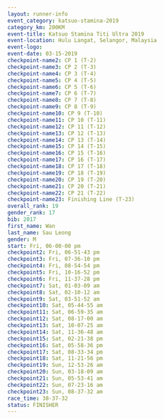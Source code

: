 ```yaml
---
layout: runner-info 
event_category: katsuo-stamina-2019 
category_km: 200KM 
event-title: Katsuo Stamina Titi Ultra 2019 
event-location: Hulu Langat, Selangor, Malaysia 
event-logo: 
event-date: 03-15-2019 
checkpoint-name2: CP 1 (T-2) 
checkpoint-name3: CP 2 (T-3) 
checkpoint-name4: CP 3 (T-4) 
checkpoint-name5: CP 4 (T-5) 
checkpoint-name6: CP 5 (T-6) 
checkpoint-name7: CP 6 (T-7) 
checkpoint-name8: CP 7 (T-8) 
checkpoint-name9: CP 8 (T-9) 
checkpoint-name10: CP 9 (T-10) 
checkpoint-name11: CP 10 (T-11) 
checkpoint-name12: CP 11 (T-12) 
checkpoint-name13: CP 12 (T-13) 
checkpoint-name14: CP 13 (T-14) 
checkpoint-name15: CP 14 (T-15) 
checkpoint-name16: CP 15 (T-16) 
checkpoint-name17: CP 16 (T-17) 
checkpoint-name18: CP 17 (T-18) 
checkpoint-name19: CP 18 (T-19) 
checkpoint-name20: CP 19 (T-20) 
checkpoint-name21: CP 20 (T-21) 
checkpoint-name22: CP 21 (T-22) 
checkpoint-name23: Finishing Line (T-23) 
overall_rank: 19
gender_rank: 17
bib: 2017
first_name: Wan
last_name: Sau Leong
gender: M
start: Fri, 06-00-00 pm
checkpoint2: Fri, 06-51-43 pm
checkpoint3: Fri, 07-36-10 pm
checkpoint4: Fri, 08-54-54 pm
checkpoint5: Fri, 10-16-52 pm
checkpoint6: Fri, 11-37-28 pm
checkpoint7: Sat, 01-03-09 am
checkpoint8: Sat, 02-10-12 am
checkpoint9: Sat, 03-51-52 am
checkpoint10: Sat, 05-44-55 am
checkpoint11: Sat, 06-59-35 am
checkpoint12: Sat, 08-17-00 am
checkpoint13: Sat, 10-07-25 am
checkpoint14: Sat, 11-36-48 am
checkpoint15: Sat, 02-21-38 pm
checkpoint16: Sat, 05-58-36 pm
checkpoint17: Sat, 08-33-34 pm
checkpoint18: Sat, 11-21-56 pm
checkpoint19: Sun, 12-53-26 am
checkpoint20: Sun, 03-18-09 am
checkpoint21: Sun, 05-53-41 am
checkpoint22: Sun, 07-23-16 am
checkpoint23: Sun, 08-37-32 am
race_time: 38-37-32
status: FINISHER
---
```

